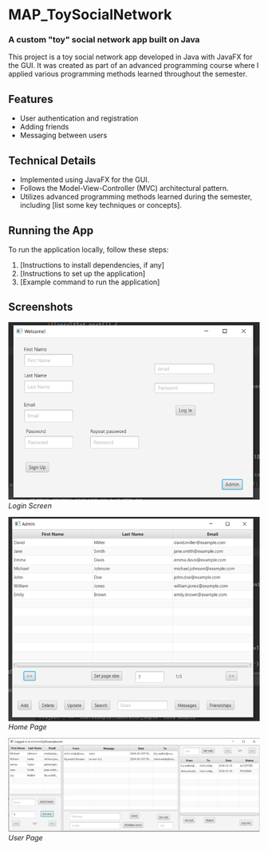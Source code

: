 # MAP_ToySocialNetwork
### A custom "toy" social network app built on Java
This project is a toy social network app developed in Java with JavaFX for the GUI. It was created as part of an advanced programming course where I applied various programming methods learned throughout the semester.

## Features

- User authentication and registration
- Adding friends
- Messaging between users

## Technical Details

- Implemented using JavaFX for the GUI.
- Follows the Model-View-Controller (MVC) architectural pattern.
- Utilizes advanced programming methods learned during the semester, including [list some key techniques or concepts].

## Running the App

To run the application locally, follow these steps:

1. [Instructions to install dependencies, if any]
2. [Instructions to set up the application]
3. [Example command to run the application]

## Screenshots

![Login Screen](https://github.com/CrisanEmanuel/MAP_ToySocialNetwork/blob/master/images/MainPage.png)
*Login Screen*

![Home Page](https://github.com/CrisanEmanuel/MAP_ToySocialNetwork/blob/master/images/AdminPage.png)
*Home Page*

![Page](https://github.com/CrisanEmanuel/MAP_ToySocialNetwork/blob/master/images/UserPage.png)
*User Page*
